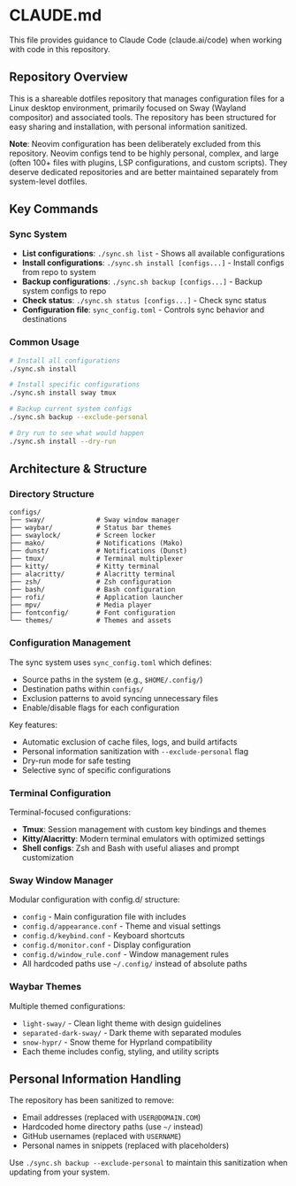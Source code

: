 # CLAUDE.md

This file provides guidance to Claude Code (claude.ai/code) when working with code in this repository.

## Repository Overview

This is a shareable dotfiles repository that manages configuration files for a Linux desktop environment, primarily focused on Sway (Wayland compositor) and associated tools. The repository has been structured for easy sharing and installation, with personal information sanitized.

**Note**: Neovim configuration has been deliberately excluded from this repository. Neovim configs tend to be highly personal, complex, and large (often 100+ files with plugins, LSP configurations, and custom scripts). They deserve dedicated repositories and are better maintained separately from system-level dotfiles.

## Key Commands

### Sync System
- **List configurations**: `./sync.sh list` - Shows all available configurations
- **Install configurations**: `./sync.sh install [configs...]` - Install configs from repo to system
- **Backup configurations**: `./sync.sh backup [configs...]` - Backup system configs to repo
- **Check status**: `./sync.sh status [configs...]` - Check sync status
- **Configuration file**: `sync_config.toml` - Controls sync behavior and destinations

### Common Usage
```bash
# Install all configurations
./sync.sh install

# Install specific configurations
./sync.sh install sway tmux

# Backup current system configs
./sync.sh backup --exclude-personal

# Dry run to see what would happen
./sync.sh install --dry-run
```

## Architecture & Structure

### Directory Structure
```
configs/
├── sway/             # Sway window manager
├── waybar/           # Status bar themes
├── swaylock/         # Screen locker
├── mako/             # Notifications (Mako)
├── dunst/            # Notifications (Dunst)
├── tmux/             # Terminal multiplexer
├── kitty/            # Kitty terminal
├── alacritty/        # Alacritty terminal
├── zsh/              # Zsh configuration
├── bash/             # Bash configuration
├── rofi/             # Application launcher
├── mpv/              # Media player
├── fontconfig/       # Font configuration
└── themes/           # Themes and assets
```

### Configuration Management

The sync system uses `sync_config.toml` which defines:
- Source paths in the system (e.g., `$HOME/.config/`)
- Destination paths within `configs/`
- Exclusion patterns to avoid syncing unnecessary files
- Enable/disable flags for each configuration

Key features:
- Automatic exclusion of cache files, logs, and build artifacts
- Personal information sanitization with `--exclude-personal` flag
- Dry-run mode for safe testing
- Selective sync of specific configurations

### Terminal Configuration

Terminal-focused configurations:
- **Tmux**: Session management with custom key bindings and themes
- **Kitty/Alacritty**: Modern terminal emulators with optimized settings
- **Shell configs**: Zsh and Bash with useful aliases and prompt customization

### Sway Window Manager

Modular configuration with config.d/ structure:
- `config` - Main configuration file with includes
- `config.d/appearance.conf` - Theme and visual settings
- `config.d/keybind.conf` - Keyboard shortcuts
- `config.d/monitor.conf` - Display configuration
- `config.d/window_rule.conf` - Window management rules
- All hardcoded paths use `~/.config/` instead of absolute paths

### Waybar Themes

Multiple themed configurations:
- `light-sway/` - Clean light theme with design guidelines
- `separated-dark-sway/` - Dark theme with separated modules
- `snow-hypr/` - Snow theme for Hyprland compatibility
- Each theme includes config, styling, and utility scripts

## Personal Information Handling

The repository has been sanitized to remove:
- Email addresses (replaced with `USER@DOMAIN.COM`)
- Hardcoded home directory paths (use `~/` instead)
- GitHub usernames (replaced with `USERNAME`)
- Personal names in snippets (replaced with placeholders)

Use `./sync.sh backup --exclude-personal` to maintain this sanitization when updating from your system.